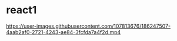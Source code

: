 # react1

https://user-images.githubusercontent.com/107813676/186247507-4aab2af0-2721-4243-ae84-3fcfda7a4f2d.mp4

